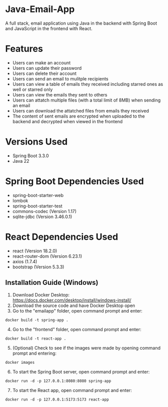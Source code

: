 # Java-Email-App
A full stack, email application using Java in the backend with Spring Boot and JavaScript in the frontend with React.

# Features
* Users can make an account
* Users can update their password
* Users can delete their account
* Users can send an email to mulitple recipients
* Users can view a table of emails they received including starred ones as well or starred only
* Users can view the emails they sent to others
* Users can attatch multiple files (with a total limit of 8MB) when sending an email
* Users can download the attatched files from emails they received
* The content of sent emails are encrypted when uploaded to the backend and decrypted when viewed in the frontend

# Versions Used
* Spring Boot 3.3.0
* Java 22

# Spring Boot Dependencies Used
* spring-boot-starter-web
* lombok
* spring-boot-starter-test
* commons-codec (Version 1.17)
* sqlite-jdbc (Version 3.46.0.1)

# React Dependencies Used
* react (Version 18.2.0)
* react-router-dom (Version 6.23.1)
* axios (1.7.4)
* bootstrap (Version 5.3.3)

## Installation Guide (Windows)

1. Download Docker Desktop: https://docs.docker.com/desktop/install/windows-install/
2. Download the source code and have Docker Desktop open
3. Go to the "emailapp" folder, open command prompt and enter:
```
docker build -t spring-app .
```
4. Go to the "frontend" folder, open command prompt and enter:
```
docker build -t react-app .
```
5. (Optional) Check to see if the images were made by opening command prompt and entering:
```
docker images
```
6. To start the Spring Boot server, open command prompt and enter:
```
docker run -d -p 127.0.0.1:8080:8080 spring-app
```
7. To start the React app, open command prompt and enter:
```
docker run -d -p 127.0.0.1:5173:5173 react-app
```